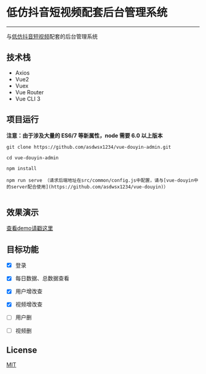 # 低仿抖音短视频配套后台管理系统
------
与[低仿抖音短视频](https://github.com/asdwsx1234/vue-douyin)配套的后台管理系统

## 技术栈
 - Axios
 - Vue2
 - Vuex
 - Vue Router
 - Vue CLI 3

## 项目运行
__注意：由于涉及大量的 ES6/7 等新属性，node 需要 6.0 以上版本__

```
git clone https://github.com/asdwsx1234/vue-douyin-admin.git 

cd vue-douyin-admin

npm install

npm run serve （请求后端地址在src/common/config.js中配置，请与[vue-douyin中的server配合使用](https://github.com/asdwsx1234/vue-douyin)）


```

## 效果演示
[查看demo请戳这里](http://www.zhoubaba.club/admin)

## 目标功能
 - [x] 登录
 - [x] 每日数据、总数据查看
 - [x] 用户增改查
 - [x] 视频增改查
 - [ ] 用户删
 - [ ] 视频删


## License
[MIT](./LICENSE)
